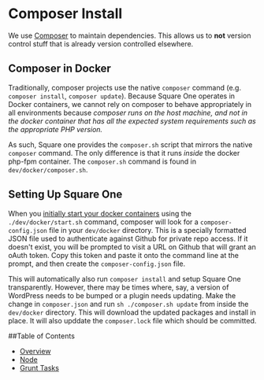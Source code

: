 # Composer Install

We use [Composer](https://getcomposer.org/) to maintain dependencies. This allows us to **not** version control stuff that is already version controlled elsewhere.

## Composer in Docker
Traditionally, composer projects use the native `composer` command (e.g. `composer install`, `composer update`). Because Square One operates in Docker containers, we cannot rely on composer to behave appropriately in all environments because *composer runs on the host machine, and not in the docker container that has all the expected system requirements such as the appropriate PHP version.*

As such, Square one provides the `composer.sh` script that mirrors the native `composer` command. The only difference is that it runs *inside* the docker php-fpm container. The `composer.sh` command is found in `dev/docker/composer.sh`.

## Setting Up Square One
When you [initially start your docker containers](/dev/docker/README.md) using the `./dev/docker/start.sh` command, composer will look for a `composer-config.json` file in your `dev/docker` directory. This is a specially formatted JSON file used to authenticate against Github for private repo access. If it doesn't exist, you will be prompted to visit a URL on Github that will grant an oAuth token. Copy this token and paste it onto the command line at the prompt, and then create the `composer-config.json` file.

This will automatically also run `composer install` and setup Square One transparently. However, there may be times where, say, a version of WordPress needs to be bumped or a plugin needs updating. Make the change in `composer.json` and run `sh ./composer.sh update` from inside the `dev/docker` directory. This will download the updated packages and install in place. It will also upddate the `composer.lock` file which should be committed.


##Table of Contents

* [Overview](/docs/build/README.md)
* [Node](/docs/build/node.md)
* [Grunt Tasks](/docs/build/grunt.md)